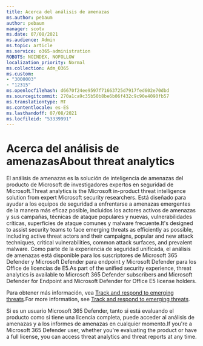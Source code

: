 ```yaml
---
title: Acerca del análisis de amenazas
ms.author: pebaum
author: pebaum
manager: scotv
ms.date: 07/08/2021
ms.audience: Admin
ms.topic: article
ms.service: o365-administration
ROBOTS: NOINDEX, NOFOLLOW
localization_priority: Normal
ms.collection: Adm_O365
ms.custom:
- "3000003"
- "12315"
ms.openlocfilehash: d6670f24ee9597f71663725d7917fed602e70dbd
ms.sourcegitcommit: 270a1ca9c35b50b8be6b06f432c9c90e4090fb57
ms.translationtype: MT
ms.contentlocale: es-ES
ms.lasthandoff: 07/08/2021
ms.locfileid: "53339991"
---
```

# <a name="about-threat-analytics"></a><span data-ttu-id="7f055-102">Acerca del análisis de amenazas</span><span class="sxs-lookup"><span data-stu-id="7f055-102">About threat analytics</span></span>

<span data-ttu-id="7f055-103">El análisis de amenazas es la solución de inteligencia de amenazas del producto de Microsoft de investigadores expertos en seguridad de Microsoft.</span><span class="sxs-lookup"><span data-stu-id="7f055-103">Threat analytics is the Microsoft in-product threat intelligence solution from expert Microsoft security researchers.</span></span> <span data-ttu-id="7f055-104">Está diseñado para ayudar a los equipos de seguridad a enfrentarse a amenazas emergentes de la manera más eficaz posible, incluidos los actores activos de amenazas y sus campañas, técnicas de ataque populares y nuevas, vulnerabilidades críticas, superficies de ataque comunes y malware frecuente.</span><span class="sxs-lookup"><span data-stu-id="7f055-104">It's designed to assist security teams to face emerging threats as efficiently as possible, including active threat actors and their campaigns, popular and new attack techniques, critical vulnerabilities, common attack surfaces, and prevalent malware.</span></span> <span data-ttu-id="7f055-105">Como parte de la experiencia de seguridad unificada, el análisis de amenazas está disponible para los suscriptores de Microsoft 365 Defender y Microsoft Defender para endpoint y Microsoft Defender para los Office de licencias de E5.</span><span class="sxs-lookup"><span data-stu-id="7f055-105">As part of the unified security experience, threat analytics is available to Microsoft 365 Defender subscribers and Microsoft Defender for Endpoint and Microsoft Defender for Office E5 license holders.</span></span> 

<span data-ttu-id="7f055-106">Para obtener más información, vea [Track and respond to emerging threats](/microsoft-365/security/defender/threat-analytics).</span><span class="sxs-lookup"><span data-stu-id="7f055-106">For more information, see [Track and respond to emerging threats](/microsoft-365/security/defender/threat-analytics).</span></span>

<span data-ttu-id="7f055-107">Si es un usuario Microsoft 365 Defender, tanto si está evaluando el producto como si tiene una licencia completa, puede acceder al análisis de amenazas y a los informes de amenazas en cualquier momento.</span><span class="sxs-lookup"><span data-stu-id="7f055-107">If you're a Microsoft 365 Defender user, whether you're evaluating the product or have a full license, you can access threat analytics and threat reports at any time.</span></span> 